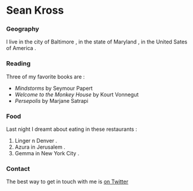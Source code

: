 # Sean Kross

### Geography

I live in the city of Baltimore , in the state of Maryland , in the United Sates 
of America .

### Reading 

Three of my favorite books are : 

- *Mindstorms* by Seymour Papert
- *Welcome to the Monkey House* by Kourt Vonnegut
- *Persepolis* by Marjane Satrapi

### Food

Last night I dreamt about eating in these restaurants :

1. Linger n Denver .
2. Azura in Jerusalem .
3. Gemma in New York City .

### Contact

The best way to get in touch with me is [on Twitter](https://twitter.com/seankross)
